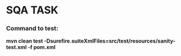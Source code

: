 # SQA TASK
### Command to test:
**mvn clean test -Dsurefire.suiteXmlFiles=src/test/resources/sanity-test.xml -f pom.xml**
